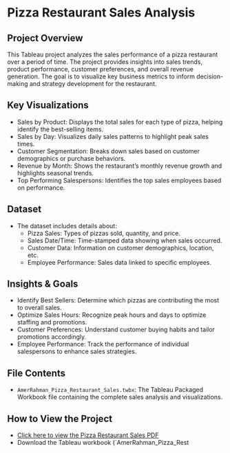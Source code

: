 # Pizza Restaurant Sales Analysis

## Project Overview
This Tableau project analyzes the sales performance of a pizza restaurant over a period of time. The project provides insights into sales trends, product performance, customer preferences, and overall revenue generation. The goal is to visualize key business metrics to inform decision-making and strategy development for the restaurant.

## Key Visualizations
- Sales by Product: Displays the total sales for each type of pizza, helping identify the best-selling items.
- Sales by Day: Visualizes daily sales patterns to highlight peak sales times.
- Customer Segmentation: Breaks down sales based on customer demographics or purchase behaviors.
- Revenue by Month: Shows the restaurant’s monthly revenue growth and highlights seasonal trends.
- Top Performing Salespersons: Identifies the top sales employees based on performance.

## Dataset
- The dataset includes details about:
  - Pizza Sales: Types of pizzas sold, quantity, and price.
  - Sales Date/Time: Time-stamped data showing when sales occurred.
  - Customer Data: Information on customer demographics, location, etc.
  - Employee Performance: Sales data linked to specific employees.

## Insights & Goals
- Identify Best Sellers: Determine which pizzas are contributing the most to overall sales.
- Optimize Sales Hours: Recognize peak hours and days to optimize staffing and promotions.
- Customer Preferences: Understand customer buying habits and tailor promotions accordingly.
- Employee Performance: Track the performance of individual salespersons to enhance sales strategies.

## File Contents
- `AmerRahman_Pizza_Restaurant_Sales.twbx`: The Tableau Packaged Workbook file containing the complete sales analysis and visualizations.

## How to View the Project
- [Click here to view the Pizza Restaurant Sales PDF](Pizza%20Restaurant%20Sales.pdf)
- Download the Tableau workbook (`AmerRahman_Pizza_Rest
